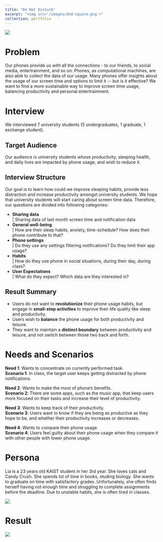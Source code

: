 ```yaml
---
title: "Do Not Disturb"
excerpt: "<img src='/images/dnd-square.png'>"
collection: portfolio
---
```

<img src='images/hero_shot.png'>

# Problem
Our phones provide us with all the connections - to our friends, to social media, entertrainment, and so on. Phones, as computational machines, are also able to collect the data of our usage. Many phones offer insights about the usage of our screen time and options to limit it -- but is  it effective?
We want to find a more sustainable way to improve screen time usage, balancing productivity and personal entertrainment.


# Interview
We interviewed 7 university students (5 undergraduates, 1 graduate, 1 exchange student).

## Target Audience
Our audience is university students whose productivity, sleeping health, and daily lives are impacted by phone usage, and wish to reduce it.

## Interview Structure
Our goal is to learn how could we improve sleeping habits, provide less distraction and increase productivity amongst university students. We hope that university students will start caring about screen time data. 
Therefore, our questions are divided into following categories:
* <b>Sharing data</b><br>
| Sharing data of last month screen time and notification data
* <b>General well-being</b><br>
| How are their sleep habits, anxiety, time-schedule? How does their phone contribute to that?
* <b>Phone settings</b><br>
| Do they use any settings filtering notifications? Do they limit their app usage?
* <b>Habits</b><br>
| How do they use phone in social situations, during their day, during class?
* <b>User Expectations</b><br>
| What do they expect? Which data are they interested in? 



## Result Summary
* Users do not want to <b>revolutionize</b> their phone usage habits, but engage in <b>small-step activities</b> to improve their life quality like sleep and productivity.
* Users wish to <b>balance</b> the phone usage for both productivity and leisure.
* They want to maintain a <b>distinct boundary</b> between productivity and leisure, and not switch between those two back and forth.

<h1> Needs and Scenarios</h1>
<b>Need 1</b>: Wants to concentrate on currently performed task.<br>
<b>Scenario 1</b>: In class, the target user keeps getting distracted by phone notifications. 

<b>Need 2</b>: Wants to make the most of phone’s benefits.<br>
<b>Scenario 2</b>: There are some apps, such as the music app, that keep users more focused on their tasks and increase their level of productivity. 

<b>Need 3</b>: Wants to keep track of their productivity.<br>
<b>Scenario 3</b>: Users want to know if they are being as productive as they hope to be, and whether their productivity increases or decreases. 

<b>Need 4</b>: Wants to compare their phone usage.<br>
<b>Scenario 4</b>: Users feel guilty about their phone usage when they compare it with other people with lower phone usage. 

# Persona
Lia is a 23 years old KAIST student in her 3rd year. She loves cats and Candy Crush. She spends lot of time in books, studing biology. She wants to graduate on time with satisfactory grades. Unfortunately, she often finds herself having not enough time and struggling to complete assignments before the deadline. Due to unstable habits, she is often tired in classes.

<img src='images/persona.png'>


# Result
<img src='images/colors.png'>